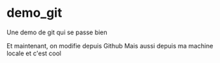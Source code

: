 # demo_git
Une demo de git qui se passe bien

Et maintenant, on modifie depuis Github
Mais aussi depuis ma machine locale et c'est cool
